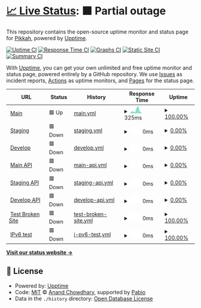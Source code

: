 # [📈 Live Status](https://demo.upptime.js.org): <!--live status--> **🟧 Partial outage**

This repository contains the open-source uptime monitor and status page for [Pikkah](https://demo.upptime.js.org), powered by [Upptime](https://github.com/upptime/upptime).

[![Uptime CI](https://github.com/Pikkah/upptime/workflows/Uptime%20CI/badge.svg)](https://github.com/Pikkah/upptime/actions?query=workflow%3A%22Uptime+CI%22)
[![Response Time CI](https://github.com/Pikkah/upptime/workflows/Response%20Time%20CI/badge.svg)](https://github.com/Pikkah/upptime/actions?query=workflow%3A%22Response+Time+CI%22)
[![Graphs CI](https://github.com/Pikkah/upptime/workflows/Graphs%20CI/badge.svg)](https://github.com/Pikkah/upptime/actions?query=workflow%3A%22Graphs+CI%22)
[![Static Site CI](https://github.com/Pikkah/upptime/workflows/Static%20Site%20CI/badge.svg)](https://github.com/Pikkah/upptime/actions?query=workflow%3A%22Static+Site+CI%22)
[![Summary CI](https://github.com/Pikkah/upptime/workflows/Summary%20CI/badge.svg)](https://github.com/Pikkah/upptime/actions?query=workflow%3A%22Summary+CI%22)

With [Upptime](https://upptime.js.org), you can get your own unlimited and free uptime monitor and status page, powered entirely by a GitHub repository. We use [Issues](https://github.com/Pikkah/upptime/issues) as incident reports, [Actions](https://github.com/Pikkah/upptime/actions) as uptime monitors, and [Pages](https://demo.upptime.js.org) for the status page.

<!--start: status pages-->
<!-- This summary is generated by Upptime (https://github.com/upptime/upptime) -->
<!-- Do not edit this manually, your changes will be overwritten -->
<!-- prettier-ignore -->
| URL | Status | History | Response Time | Uptime |
| --- | ------ | ------- | ------------- | ------ |
| <img alt="" src="https://icons.duckduckgo.com/ip3/www.pikkah.com.ico" height="13"> [Main](https://www.pikkah.com) | 🟩 Up | [main.yml](https://github.com/Pikkah/upptime/commits/HEAD/history/main.yml) | <details><summary><img alt="Response time graph" src="./graphs/main/response-time-week.png" height="20"> 325ms</summary><br><a href="https://demo.upptime.js.org/history/main"><img alt="Response time 301" src="https://img.shields.io/endpoint?url=https%3A%2F%2Fraw.githubusercontent.com%2FPikkah%2Fupptime%2FHEAD%2Fapi%2Fmain%2Fresponse-time.json"></a><br><a href="https://demo.upptime.js.org/history/main"><img alt="24-hour response time 165" src="https://img.shields.io/endpoint?url=https%3A%2F%2Fraw.githubusercontent.com%2FPikkah%2Fupptime%2FHEAD%2Fapi%2Fmain%2Fresponse-time-day.json"></a><br><a href="https://demo.upptime.js.org/history/main"><img alt="7-day response time 325" src="https://img.shields.io/endpoint?url=https%3A%2F%2Fraw.githubusercontent.com%2FPikkah%2Fupptime%2FHEAD%2Fapi%2Fmain%2Fresponse-time-week.json"></a><br><a href="https://demo.upptime.js.org/history/main"><img alt="30-day response time 301" src="https://img.shields.io/endpoint?url=https%3A%2F%2Fraw.githubusercontent.com%2FPikkah%2Fupptime%2FHEAD%2Fapi%2Fmain%2Fresponse-time-month.json"></a><br><a href="https://demo.upptime.js.org/history/main"><img alt="1-year response time 301" src="https://img.shields.io/endpoint?url=https%3A%2F%2Fraw.githubusercontent.com%2FPikkah%2Fupptime%2FHEAD%2Fapi%2Fmain%2Fresponse-time-year.json"></a></details> | <details><summary><a href="https://demo.upptime.js.org/history/main">100.00%</a></summary><a href="https://demo.upptime.js.org/history/main"><img alt="All-time uptime 100.00%" src="https://img.shields.io/endpoint?url=https%3A%2F%2Fraw.githubusercontent.com%2FPikkah%2Fupptime%2FHEAD%2Fapi%2Fmain%2Fuptime.json"></a><br><a href="https://demo.upptime.js.org/history/main"><img alt="24-hour uptime 100.00%" src="https://img.shields.io/endpoint?url=https%3A%2F%2Fraw.githubusercontent.com%2FPikkah%2Fupptime%2FHEAD%2Fapi%2Fmain%2Fuptime-day.json"></a><br><a href="https://demo.upptime.js.org/history/main"><img alt="7-day uptime 100.00%" src="https://img.shields.io/endpoint?url=https%3A%2F%2Fraw.githubusercontent.com%2FPikkah%2Fupptime%2FHEAD%2Fapi%2Fmain%2Fuptime-week.json"></a><br><a href="https://demo.upptime.js.org/history/main"><img alt="30-day uptime 100.00%" src="https://img.shields.io/endpoint?url=https%3A%2F%2Fraw.githubusercontent.com%2FPikkah%2Fupptime%2FHEAD%2Fapi%2Fmain%2Fuptime-month.json"></a><br><a href="https://demo.upptime.js.org/history/main"><img alt="1-year uptime 100.00%" src="https://img.shields.io/endpoint?url=https%3A%2F%2Fraw.githubusercontent.com%2FPikkah%2Fupptime%2FHEAD%2Fapi%2Fmain%2Fuptime-year.json"></a></details>
| <img alt="" src="https://icons.duckduckgo.com/ip3/www.staging.pikkah.com.ico" height="13"> [Staging](https://www.staging.pikkah.com) | 🟥 Down | [staging.yml](https://github.com/Pikkah/upptime/commits/HEAD/history/staging.yml) | <details><summary><img alt="Response time graph" src="./graphs/staging/response-time-week.png" height="20"> 0ms</summary><br><a href="https://demo.upptime.js.org/history/staging"><img alt="Response time 0" src="https://img.shields.io/endpoint?url=https%3A%2F%2Fraw.githubusercontent.com%2FPikkah%2Fupptime%2FHEAD%2Fapi%2Fstaging%2Fresponse-time.json"></a><br><a href="https://demo.upptime.js.org/history/staging"><img alt="24-hour response time 0" src="https://img.shields.io/endpoint?url=https%3A%2F%2Fraw.githubusercontent.com%2FPikkah%2Fupptime%2FHEAD%2Fapi%2Fstaging%2Fresponse-time-day.json"></a><br><a href="https://demo.upptime.js.org/history/staging"><img alt="7-day response time 0" src="https://img.shields.io/endpoint?url=https%3A%2F%2Fraw.githubusercontent.com%2FPikkah%2Fupptime%2FHEAD%2Fapi%2Fstaging%2Fresponse-time-week.json"></a><br><a href="https://demo.upptime.js.org/history/staging"><img alt="30-day response time 0" src="https://img.shields.io/endpoint?url=https%3A%2F%2Fraw.githubusercontent.com%2FPikkah%2Fupptime%2FHEAD%2Fapi%2Fstaging%2Fresponse-time-month.json"></a><br><a href="https://demo.upptime.js.org/history/staging"><img alt="1-year response time 0" src="https://img.shields.io/endpoint?url=https%3A%2F%2Fraw.githubusercontent.com%2FPikkah%2Fupptime%2FHEAD%2Fapi%2Fstaging%2Fresponse-time-year.json"></a></details> | <details><summary><a href="https://demo.upptime.js.org/history/staging">0.00%</a></summary><a href="https://demo.upptime.js.org/history/staging"><img alt="All-time uptime 0.00%" src="https://img.shields.io/endpoint?url=https%3A%2F%2Fraw.githubusercontent.com%2FPikkah%2Fupptime%2FHEAD%2Fapi%2Fstaging%2Fuptime.json"></a><br><a href="https://demo.upptime.js.org/history/staging"><img alt="24-hour uptime 0.00%" src="https://img.shields.io/endpoint?url=https%3A%2F%2Fraw.githubusercontent.com%2FPikkah%2Fupptime%2FHEAD%2Fapi%2Fstaging%2Fuptime-day.json"></a><br><a href="https://demo.upptime.js.org/history/staging"><img alt="7-day uptime 0.00%" src="https://img.shields.io/endpoint?url=https%3A%2F%2Fraw.githubusercontent.com%2FPikkah%2Fupptime%2FHEAD%2Fapi%2Fstaging%2Fuptime-week.json"></a><br><a href="https://demo.upptime.js.org/history/staging"><img alt="30-day uptime 0.00%" src="https://img.shields.io/endpoint?url=https%3A%2F%2Fraw.githubusercontent.com%2FPikkah%2Fupptime%2FHEAD%2Fapi%2Fstaging%2Fuptime-month.json"></a><br><a href="https://demo.upptime.js.org/history/staging"><img alt="1-year uptime 0.00%" src="https://img.shields.io/endpoint?url=https%3A%2F%2Fraw.githubusercontent.com%2FPikkah%2Fupptime%2FHEAD%2Fapi%2Fstaging%2Fuptime-year.json"></a></details>
| <img alt="" src="https://icons.duckduckgo.com/ip3/www.develop.pikkah.com.ico" height="13"> [Develop](https://www.develop.pikkah.com) | 🟥 Down | [develop.yml](https://github.com/Pikkah/upptime/commits/HEAD/history/develop.yml) | <details><summary><img alt="Response time graph" src="./graphs/develop/response-time-week.png" height="20"> 0ms</summary><br><a href="https://demo.upptime.js.org/history/develop"><img alt="Response time 0" src="https://img.shields.io/endpoint?url=https%3A%2F%2Fraw.githubusercontent.com%2FPikkah%2Fupptime%2FHEAD%2Fapi%2Fdevelop%2Fresponse-time.json"></a><br><a href="https://demo.upptime.js.org/history/develop"><img alt="24-hour response time 0" src="https://img.shields.io/endpoint?url=https%3A%2F%2Fraw.githubusercontent.com%2FPikkah%2Fupptime%2FHEAD%2Fapi%2Fdevelop%2Fresponse-time-day.json"></a><br><a href="https://demo.upptime.js.org/history/develop"><img alt="7-day response time 0" src="https://img.shields.io/endpoint?url=https%3A%2F%2Fraw.githubusercontent.com%2FPikkah%2Fupptime%2FHEAD%2Fapi%2Fdevelop%2Fresponse-time-week.json"></a><br><a href="https://demo.upptime.js.org/history/develop"><img alt="30-day response time 0" src="https://img.shields.io/endpoint?url=https%3A%2F%2Fraw.githubusercontent.com%2FPikkah%2Fupptime%2FHEAD%2Fapi%2Fdevelop%2Fresponse-time-month.json"></a><br><a href="https://demo.upptime.js.org/history/develop"><img alt="1-year response time 0" src="https://img.shields.io/endpoint?url=https%3A%2F%2Fraw.githubusercontent.com%2FPikkah%2Fupptime%2FHEAD%2Fapi%2Fdevelop%2Fresponse-time-year.json"></a></details> | <details><summary><a href="https://demo.upptime.js.org/history/develop">0.00%</a></summary><a href="https://demo.upptime.js.org/history/develop"><img alt="All-time uptime 0.00%" src="https://img.shields.io/endpoint?url=https%3A%2F%2Fraw.githubusercontent.com%2FPikkah%2Fupptime%2FHEAD%2Fapi%2Fdevelop%2Fuptime.json"></a><br><a href="https://demo.upptime.js.org/history/develop"><img alt="24-hour uptime 0.00%" src="https://img.shields.io/endpoint?url=https%3A%2F%2Fraw.githubusercontent.com%2FPikkah%2Fupptime%2FHEAD%2Fapi%2Fdevelop%2Fuptime-day.json"></a><br><a href="https://demo.upptime.js.org/history/develop"><img alt="7-day uptime 0.00%" src="https://img.shields.io/endpoint?url=https%3A%2F%2Fraw.githubusercontent.com%2FPikkah%2Fupptime%2FHEAD%2Fapi%2Fdevelop%2Fuptime-week.json"></a><br><a href="https://demo.upptime.js.org/history/develop"><img alt="30-day uptime 0.00%" src="https://img.shields.io/endpoint?url=https%3A%2F%2Fraw.githubusercontent.com%2FPikkah%2Fupptime%2FHEAD%2Fapi%2Fdevelop%2Fuptime-month.json"></a><br><a href="https://demo.upptime.js.org/history/develop"><img alt="1-year uptime 0.00%" src="https://img.shields.io/endpoint?url=https%3A%2F%2Fraw.githubusercontent.com%2FPikkah%2Fupptime%2FHEAD%2Fapi%2Fdevelop%2Fuptime-year.json"></a></details>
| <img alt="" src="https://icons.duckduckgo.com/ip3/www.api.pikkah.com.ico" height="13"> [Main API](https://www.api.pikkah.com) | 🟥 Down | [main-api.yml](https://github.com/Pikkah/upptime/commits/HEAD/history/main-api.yml) | <details><summary><img alt="Response time graph" src="./graphs/main-api/response-time-week.png" height="20"> 0ms</summary><br><a href="https://demo.upptime.js.org/history/main-api"><img alt="Response time 0" src="https://img.shields.io/endpoint?url=https%3A%2F%2Fraw.githubusercontent.com%2FPikkah%2Fupptime%2FHEAD%2Fapi%2Fmain-api%2Fresponse-time.json"></a><br><a href="https://demo.upptime.js.org/history/main-api"><img alt="24-hour response time 0" src="https://img.shields.io/endpoint?url=https%3A%2F%2Fraw.githubusercontent.com%2FPikkah%2Fupptime%2FHEAD%2Fapi%2Fmain-api%2Fresponse-time-day.json"></a><br><a href="https://demo.upptime.js.org/history/main-api"><img alt="7-day response time 0" src="https://img.shields.io/endpoint?url=https%3A%2F%2Fraw.githubusercontent.com%2FPikkah%2Fupptime%2FHEAD%2Fapi%2Fmain-api%2Fresponse-time-week.json"></a><br><a href="https://demo.upptime.js.org/history/main-api"><img alt="30-day response time 0" src="https://img.shields.io/endpoint?url=https%3A%2F%2Fraw.githubusercontent.com%2FPikkah%2Fupptime%2FHEAD%2Fapi%2Fmain-api%2Fresponse-time-month.json"></a><br><a href="https://demo.upptime.js.org/history/main-api"><img alt="1-year response time 0" src="https://img.shields.io/endpoint?url=https%3A%2F%2Fraw.githubusercontent.com%2FPikkah%2Fupptime%2FHEAD%2Fapi%2Fmain-api%2Fresponse-time-year.json"></a></details> | <details><summary><a href="https://demo.upptime.js.org/history/main-api">0.00%</a></summary><a href="https://demo.upptime.js.org/history/main-api"><img alt="All-time uptime 0.00%" src="https://img.shields.io/endpoint?url=https%3A%2F%2Fraw.githubusercontent.com%2FPikkah%2Fupptime%2FHEAD%2Fapi%2Fmain-api%2Fuptime.json"></a><br><a href="https://demo.upptime.js.org/history/main-api"><img alt="24-hour uptime 0.00%" src="https://img.shields.io/endpoint?url=https%3A%2F%2Fraw.githubusercontent.com%2FPikkah%2Fupptime%2FHEAD%2Fapi%2Fmain-api%2Fuptime-day.json"></a><br><a href="https://demo.upptime.js.org/history/main-api"><img alt="7-day uptime 0.00%" src="https://img.shields.io/endpoint?url=https%3A%2F%2Fraw.githubusercontent.com%2FPikkah%2Fupptime%2FHEAD%2Fapi%2Fmain-api%2Fuptime-week.json"></a><br><a href="https://demo.upptime.js.org/history/main-api"><img alt="30-day uptime 0.00%" src="https://img.shields.io/endpoint?url=https%3A%2F%2Fraw.githubusercontent.com%2FPikkah%2Fupptime%2FHEAD%2Fapi%2Fmain-api%2Fuptime-month.json"></a><br><a href="https://demo.upptime.js.org/history/main-api"><img alt="1-year uptime 0.00%" src="https://img.shields.io/endpoint?url=https%3A%2F%2Fraw.githubusercontent.com%2FPikkah%2Fupptime%2FHEAD%2Fapi%2Fmain-api%2Fuptime-year.json"></a></details>
| <img alt="" src="https://icons.duckduckgo.com/ip3/www.staging-api.pikkah.com.ico" height="13"> [Staging API](https://www.staging-api.pikkah.com) | 🟥 Down | [staging-api.yml](https://github.com/Pikkah/upptime/commits/HEAD/history/staging-api.yml) | <details><summary><img alt="Response time graph" src="./graphs/staging-api/response-time-week.png" height="20"> 0ms</summary><br><a href="https://demo.upptime.js.org/history/staging-api"><img alt="Response time 0" src="https://img.shields.io/endpoint?url=https%3A%2F%2Fraw.githubusercontent.com%2FPikkah%2Fupptime%2FHEAD%2Fapi%2Fstaging-api%2Fresponse-time.json"></a><br><a href="https://demo.upptime.js.org/history/staging-api"><img alt="24-hour response time 0" src="https://img.shields.io/endpoint?url=https%3A%2F%2Fraw.githubusercontent.com%2FPikkah%2Fupptime%2FHEAD%2Fapi%2Fstaging-api%2Fresponse-time-day.json"></a><br><a href="https://demo.upptime.js.org/history/staging-api"><img alt="7-day response time 0" src="https://img.shields.io/endpoint?url=https%3A%2F%2Fraw.githubusercontent.com%2FPikkah%2Fupptime%2FHEAD%2Fapi%2Fstaging-api%2Fresponse-time-week.json"></a><br><a href="https://demo.upptime.js.org/history/staging-api"><img alt="30-day response time 0" src="https://img.shields.io/endpoint?url=https%3A%2F%2Fraw.githubusercontent.com%2FPikkah%2Fupptime%2FHEAD%2Fapi%2Fstaging-api%2Fresponse-time-month.json"></a><br><a href="https://demo.upptime.js.org/history/staging-api"><img alt="1-year response time 0" src="https://img.shields.io/endpoint?url=https%3A%2F%2Fraw.githubusercontent.com%2FPikkah%2Fupptime%2FHEAD%2Fapi%2Fstaging-api%2Fresponse-time-year.json"></a></details> | <details><summary><a href="https://demo.upptime.js.org/history/staging-api">0.00%</a></summary><a href="https://demo.upptime.js.org/history/staging-api"><img alt="All-time uptime 0.00%" src="https://img.shields.io/endpoint?url=https%3A%2F%2Fraw.githubusercontent.com%2FPikkah%2Fupptime%2FHEAD%2Fapi%2Fstaging-api%2Fuptime.json"></a><br><a href="https://demo.upptime.js.org/history/staging-api"><img alt="24-hour uptime 0.00%" src="https://img.shields.io/endpoint?url=https%3A%2F%2Fraw.githubusercontent.com%2FPikkah%2Fupptime%2FHEAD%2Fapi%2Fstaging-api%2Fuptime-day.json"></a><br><a href="https://demo.upptime.js.org/history/staging-api"><img alt="7-day uptime 0.00%" src="https://img.shields.io/endpoint?url=https%3A%2F%2Fraw.githubusercontent.com%2FPikkah%2Fupptime%2FHEAD%2Fapi%2Fstaging-api%2Fuptime-week.json"></a><br><a href="https://demo.upptime.js.org/history/staging-api"><img alt="30-day uptime 0.00%" src="https://img.shields.io/endpoint?url=https%3A%2F%2Fraw.githubusercontent.com%2FPikkah%2Fupptime%2FHEAD%2Fapi%2Fstaging-api%2Fuptime-month.json"></a><br><a href="https://demo.upptime.js.org/history/staging-api"><img alt="1-year uptime 0.00%" src="https://img.shields.io/endpoint?url=https%3A%2F%2Fraw.githubusercontent.com%2FPikkah%2Fupptime%2FHEAD%2Fapi%2Fstaging-api%2Fuptime-year.json"></a></details>
| <img alt="" src="https://icons.duckduckgo.com/ip3/www.develop-api.pikkah.com.ico" height="13"> [Develop API](https://www.develop-api.pikkah.com) | 🟥 Down | [develop-api.yml](https://github.com/Pikkah/upptime/commits/HEAD/history/develop-api.yml) | <details><summary><img alt="Response time graph" src="./graphs/develop-api/response-time-week.png" height="20"> 0ms</summary><br><a href="https://demo.upptime.js.org/history/develop-api"><img alt="Response time 0" src="https://img.shields.io/endpoint?url=https%3A%2F%2Fraw.githubusercontent.com%2FPikkah%2Fupptime%2FHEAD%2Fapi%2Fdevelop-api%2Fresponse-time.json"></a><br><a href="https://demo.upptime.js.org/history/develop-api"><img alt="24-hour response time 0" src="https://img.shields.io/endpoint?url=https%3A%2F%2Fraw.githubusercontent.com%2FPikkah%2Fupptime%2FHEAD%2Fapi%2Fdevelop-api%2Fresponse-time-day.json"></a><br><a href="https://demo.upptime.js.org/history/develop-api"><img alt="7-day response time 0" src="https://img.shields.io/endpoint?url=https%3A%2F%2Fraw.githubusercontent.com%2FPikkah%2Fupptime%2FHEAD%2Fapi%2Fdevelop-api%2Fresponse-time-week.json"></a><br><a href="https://demo.upptime.js.org/history/develop-api"><img alt="30-day response time 0" src="https://img.shields.io/endpoint?url=https%3A%2F%2Fraw.githubusercontent.com%2FPikkah%2Fupptime%2FHEAD%2Fapi%2Fdevelop-api%2Fresponse-time-month.json"></a><br><a href="https://demo.upptime.js.org/history/develop-api"><img alt="1-year response time 0" src="https://img.shields.io/endpoint?url=https%3A%2F%2Fraw.githubusercontent.com%2FPikkah%2Fupptime%2FHEAD%2Fapi%2Fdevelop-api%2Fresponse-time-year.json"></a></details> | <details><summary><a href="https://demo.upptime.js.org/history/develop-api">0.00%</a></summary><a href="https://demo.upptime.js.org/history/develop-api"><img alt="All-time uptime 0.00%" src="https://img.shields.io/endpoint?url=https%3A%2F%2Fraw.githubusercontent.com%2FPikkah%2Fupptime%2FHEAD%2Fapi%2Fdevelop-api%2Fuptime.json"></a><br><a href="https://demo.upptime.js.org/history/develop-api"><img alt="24-hour uptime 0.00%" src="https://img.shields.io/endpoint?url=https%3A%2F%2Fraw.githubusercontent.com%2FPikkah%2Fupptime%2FHEAD%2Fapi%2Fdevelop-api%2Fuptime-day.json"></a><br><a href="https://demo.upptime.js.org/history/develop-api"><img alt="7-day uptime 0.00%" src="https://img.shields.io/endpoint?url=https%3A%2F%2Fraw.githubusercontent.com%2FPikkah%2Fupptime%2FHEAD%2Fapi%2Fdevelop-api%2Fuptime-week.json"></a><br><a href="https://demo.upptime.js.org/history/develop-api"><img alt="30-day uptime 0.00%" src="https://img.shields.io/endpoint?url=https%3A%2F%2Fraw.githubusercontent.com%2FPikkah%2Fupptime%2FHEAD%2Fapi%2Fdevelop-api%2Fuptime-month.json"></a><br><a href="https://demo.upptime.js.org/history/develop-api"><img alt="1-year uptime 0.00%" src="https://img.shields.io/endpoint?url=https%3A%2F%2Fraw.githubusercontent.com%2FPikkah%2Fupptime%2FHEAD%2Fapi%2Fdevelop-api%2Fuptime-year.json"></a></details>
| <img alt="" src="https://icons.duckduckgo.com/ip3/thissitedoesnotexist.koj.co.ico" height="13"> [Test Broken Site](https://thissitedoesnotexist.koj.co) | 🟥 Down | [test-broken-site.yml](https://github.com/Pikkah/upptime/commits/HEAD/history/test-broken-site.yml) | <details><summary><img alt="Response time graph" src="./graphs/test-broken-site/response-time-week.png" height="20"> 0ms</summary><br><a href="https://demo.upptime.js.org/history/test-broken-site"><img alt="Response time 0" src="https://img.shields.io/endpoint?url=https%3A%2F%2Fraw.githubusercontent.com%2FPikkah%2Fupptime%2FHEAD%2Fapi%2Ftest-broken-site%2Fresponse-time.json"></a><br><a href="https://demo.upptime.js.org/history/test-broken-site"><img alt="24-hour response time 0" src="https://img.shields.io/endpoint?url=https%3A%2F%2Fraw.githubusercontent.com%2FPikkah%2Fupptime%2FHEAD%2Fapi%2Ftest-broken-site%2Fresponse-time-day.json"></a><br><a href="https://demo.upptime.js.org/history/test-broken-site"><img alt="7-day response time 0" src="https://img.shields.io/endpoint?url=https%3A%2F%2Fraw.githubusercontent.com%2FPikkah%2Fupptime%2FHEAD%2Fapi%2Ftest-broken-site%2Fresponse-time-week.json"></a><br><a href="https://demo.upptime.js.org/history/test-broken-site"><img alt="30-day response time 0" src="https://img.shields.io/endpoint?url=https%3A%2F%2Fraw.githubusercontent.com%2FPikkah%2Fupptime%2FHEAD%2Fapi%2Ftest-broken-site%2Fresponse-time-month.json"></a><br><a href="https://demo.upptime.js.org/history/test-broken-site"><img alt="1-year response time 0" src="https://img.shields.io/endpoint?url=https%3A%2F%2Fraw.githubusercontent.com%2FPikkah%2Fupptime%2FHEAD%2Fapi%2Ftest-broken-site%2Fresponse-time-year.json"></a></details> | <details><summary><a href="https://demo.upptime.js.org/history/test-broken-site">100.00%</a></summary><a href="https://demo.upptime.js.org/history/test-broken-site"><img alt="All-time uptime 100.00%" src="https://img.shields.io/endpoint?url=https%3A%2F%2Fraw.githubusercontent.com%2FPikkah%2Fupptime%2FHEAD%2Fapi%2Ftest-broken-site%2Fuptime.json"></a><br><a href="https://demo.upptime.js.org/history/test-broken-site"><img alt="24-hour uptime 100.00%" src="https://img.shields.io/endpoint?url=https%3A%2F%2Fraw.githubusercontent.com%2FPikkah%2Fupptime%2FHEAD%2Fapi%2Ftest-broken-site%2Fuptime-day.json"></a><br><a href="https://demo.upptime.js.org/history/test-broken-site"><img alt="7-day uptime 100.00%" src="https://img.shields.io/endpoint?url=https%3A%2F%2Fraw.githubusercontent.com%2FPikkah%2Fupptime%2FHEAD%2Fapi%2Ftest-broken-site%2Fuptime-week.json"></a><br><a href="https://demo.upptime.js.org/history/test-broken-site"><img alt="30-day uptime 100.00%" src="https://img.shields.io/endpoint?url=https%3A%2F%2Fraw.githubusercontent.com%2FPikkah%2Fupptime%2FHEAD%2Fapi%2Ftest-broken-site%2Fuptime-month.json"></a><br><a href="https://demo.upptime.js.org/history/test-broken-site"><img alt="1-year uptime 100.00%" src="https://img.shields.io/endpoint?url=https%3A%2F%2Fraw.githubusercontent.com%2FPikkah%2Fupptime%2FHEAD%2Fapi%2Ftest-broken-site%2Fuptime-year.json"></a></details>
| <img alt="" src="https://icons.duckduckgo.com/ip3/null.ico" height="13"> [IPv6 test](forwardemail.net) | 🟥 Down | [i-pv6-test.yml](https://github.com/Pikkah/upptime/commits/HEAD/history/i-pv6-test.yml) | <details><summary><img alt="Response time graph" src="./graphs/i-pv6-test/response-time-week.png" height="20"> 0ms</summary><br><a href="https://demo.upptime.js.org/history/i-pv6-test"><img alt="Response time 0" src="https://img.shields.io/endpoint?url=https%3A%2F%2Fraw.githubusercontent.com%2FPikkah%2Fupptime%2FHEAD%2Fapi%2Fi-pv6-test%2Fresponse-time.json"></a><br><a href="https://demo.upptime.js.org/history/i-pv6-test"><img alt="24-hour response time 0" src="https://img.shields.io/endpoint?url=https%3A%2F%2Fraw.githubusercontent.com%2FPikkah%2Fupptime%2FHEAD%2Fapi%2Fi-pv6-test%2Fresponse-time-day.json"></a><br><a href="https://demo.upptime.js.org/history/i-pv6-test"><img alt="7-day response time 0" src="https://img.shields.io/endpoint?url=https%3A%2F%2Fraw.githubusercontent.com%2FPikkah%2Fupptime%2FHEAD%2Fapi%2Fi-pv6-test%2Fresponse-time-week.json"></a><br><a href="https://demo.upptime.js.org/history/i-pv6-test"><img alt="30-day response time 0" src="https://img.shields.io/endpoint?url=https%3A%2F%2Fraw.githubusercontent.com%2FPikkah%2Fupptime%2FHEAD%2Fapi%2Fi-pv6-test%2Fresponse-time-month.json"></a><br><a href="https://demo.upptime.js.org/history/i-pv6-test"><img alt="1-year response time 0" src="https://img.shields.io/endpoint?url=https%3A%2F%2Fraw.githubusercontent.com%2FPikkah%2Fupptime%2FHEAD%2Fapi%2Fi-pv6-test%2Fresponse-time-year.json"></a></details> | <details><summary><a href="https://demo.upptime.js.org/history/i-pv6-test">100.00%</a></summary><a href="https://demo.upptime.js.org/history/i-pv6-test"><img alt="All-time uptime 100.00%" src="https://img.shields.io/endpoint?url=https%3A%2F%2Fraw.githubusercontent.com%2FPikkah%2Fupptime%2FHEAD%2Fapi%2Fi-pv6-test%2Fuptime.json"></a><br><a href="https://demo.upptime.js.org/history/i-pv6-test"><img alt="24-hour uptime 100.00%" src="https://img.shields.io/endpoint?url=https%3A%2F%2Fraw.githubusercontent.com%2FPikkah%2Fupptime%2FHEAD%2Fapi%2Fi-pv6-test%2Fuptime-day.json"></a><br><a href="https://demo.upptime.js.org/history/i-pv6-test"><img alt="7-day uptime 100.00%" src="https://img.shields.io/endpoint?url=https%3A%2F%2Fraw.githubusercontent.com%2FPikkah%2Fupptime%2FHEAD%2Fapi%2Fi-pv6-test%2Fuptime-week.json"></a><br><a href="https://demo.upptime.js.org/history/i-pv6-test"><img alt="30-day uptime 100.00%" src="https://img.shields.io/endpoint?url=https%3A%2F%2Fraw.githubusercontent.com%2FPikkah%2Fupptime%2FHEAD%2Fapi%2Fi-pv6-test%2Fuptime-month.json"></a><br><a href="https://demo.upptime.js.org/history/i-pv6-test"><img alt="1-year uptime 100.00%" src="https://img.shields.io/endpoint?url=https%3A%2F%2Fraw.githubusercontent.com%2FPikkah%2Fupptime%2FHEAD%2Fapi%2Fi-pv6-test%2Fuptime-year.json"></a></details>

<!--end: status pages-->

[**Visit our status website →**](https://demo.upptime.js.org)

## 📄 License

- Powered by: [Upptime](https://github.com/upptime/upptime)
- Code: [MIT](./LICENSE) © [Anand Chowdhary](https://anandchowdhary.com), supported by [Pabio](https://pabio.com)
- Data in the `./history` directory: [Open Database License](https://opendatacommons.org/licenses/odbl/1-0/)
